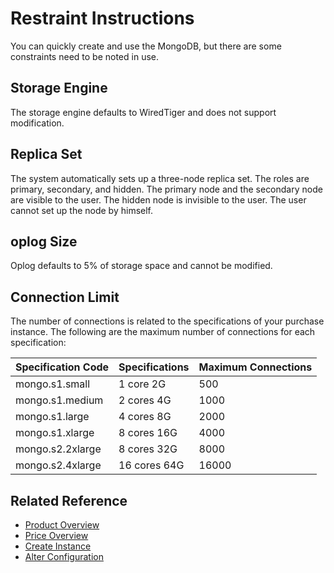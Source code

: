 # Restraint Instructions

You can quickly create and use the  MongoDB, but there are some constraints need to be noted in use.

## Storage Engine
The storage engine defaults to WiredTiger and does not support modification.

## Replica Set
The system automatically sets up a three-node replica set. The roles are primary, secondary, and hidden. The primary node and the secondary node are visible to the user. The hidden node is invisible to the user. The user cannot set up the node by himself.
## oplog Size
Oplog defaults to 5% of storage space and cannot be modified.
## Connection Limit
The number of connections is related to the specifications of your purchase instance. The following are the maximum number of connections for each specification:

| Specification Code | Specifications | Maximum Connections |
| :- | :- | :- |
|mongo.s1.small	|1 core 2G	|500|
|mongo.s1.medium	|2 cores 4G	|1000|
|mongo.s1.large	|4 cores 8G	|2000|
|mongo.s1.xlarge |8 cores 16G| 4000|
|mongo.s2.2xlarge |8 cores 32G| 8000|
|mongo.s2.4xlarge |16 cores 64G| 16000|

## Related Reference

- [Product Overview](../Introduction/What-Is-MongoDB.md)
- [Price Overview](../Pricing/Price-Overview.md)
- [Create Instance](../Getting-Started/Create-Instance.md)
- [Alter Configuration](../Operation-Guide/Instance-Management/Modify-Instance-Spec.md)
